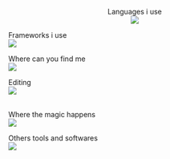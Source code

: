 <p align="center">
  Languages i use<br>
    <img src="https://skillicons.dev/icons?i=html,css,js,ts,php,dart,java,c,cs,java,jquery,mysql,py,bootstrap,sqlite" />
  <br>
  
  Frameworks i use<br>
    <img src="https://skillicons.dev/icons?i=flutter,django,angular,dotnet,arduino,laravel,react,redux,spring,symfony,vue" />
  <br>
  
  Where can you find me<br>
    <img src="https://skillicons.dev/icons?i=instagram,linkedin,stackoverflow,twitter" />
 <br>
 
  Editing<br>
    <img src="https://skillicons.dev/icons?i=ai,ae,ps,pr,figma" />	
	 <br>
	 
  Where the magic happens<br>
    <img src="https://skillicons.dev/icons?i=vscode,visualstudio,idea" />
 <br>
 
  Others tools and softwares<br>
    <img src="https://skillicons.dev/icons?i=wordpress,gradle,github,git,matlab,linux,eclipse,discord,docker,sketchup,codepen,autocad,azure" />
</p>

